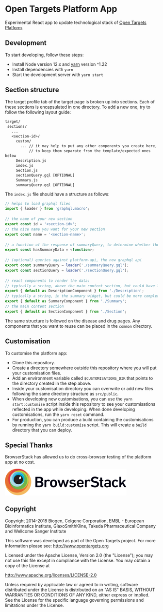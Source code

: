# Open Targets Platform App

Experimental React app to update technological stack of [Open Targets Platform](www.targetvalidation.org).

## Development

To start developing, follow these steps:

- Install Node version 12.x and [yarn](https://classic.yarnpkg.com/en/docs/install) version ^1.22
- Install dependencies with `yarn`
- Start the development server with `yarn start`

## Section structure

The target profile tab of the target page is broken up into sections. Each of these sections is encapsulated in one directory. To add a new one, try to follow the following layout guide:

```
target/
 sections/
   ...
   <section-id>/
     custom/
       ... // it may help to put any other components you create here,
           // to keep them separate from the template/expected ones below
     Description.js
     index.js
     Section.js
     sectionQuery.gql [OPTIONAL]
     Summary.js
     summaryQuery.gql [OPTIONAL]

```

The `index.js` file should have a structure as follows:

```js
// helps to load graphql files
import { loader } from 'graphql.macro';

// the name of your new section
export const id = '<section-id>';
// the nice name you want for your new section
export const name = '<section-name>';

// a function of the response of summaryQuery, to determine whether there is data for this target (and therefore whether to load the detail or not)
export const hasSummaryData = <function>;

// (optional) queries against platform-api, the new graphql api
export const summaryQuery = loader('./summaryQuery.gql');
export const sectionQuery = loader('./sectionQuery.gql');

// react components to render the data:
// typically a string, above the main content section, but could have links
export { default as DescriptionComponent } from './Description';
// typically a string, in the summary widget, but could be more complex
export { default as SummaryComponent } from './Summary';
// the main content section
export { default as SectionComponent } from './Section';

```

The same structure is followed on the disease and drug pages. Any components that you want to reuse can be placed in the `common` directory.

## Customisation

To customise the platform app:

- Clone this repository.
- Create a directory somewhere outside this repository where you will put your customisation files.
- Add an environment variable called `$CUSTOMISATIONS_DIR` that points to the directory created in the step above.
- Inside your customisation directory you can overwrite or add new files following the same directory structure as `src/public`.
- When developing new customisations, you can use the `yarn start:customise` script inside this repository to see your customisations reflected
  in the app while developing. When done developing customisations, run the `yarn reset` command.
- For production, you can produce a build containing the customisations by running the `yarn build:customise` script. This will create a `build`
  directory that you can deploy.

## Special Thanks

BrowserStack has allowed us to do cross-browser testing of the platform app at no cost.

<img src="./.github/docs/Browserstack-logo.svg" alt="BrowserStack" width="400">

## Copyright

Copyright 2014-2018 Biogen, Celgene Corporation, EMBL - European Bioinformatics Institute, GlaxoSmithKline, Takeda Pharmaceutical Company and Wellcome Sanger Institute

This software was developed as part of the Open Targets project. For more information please see: http://www.opentargets.org

Licensed under the Apache License, Version 2.0 (the "License");
you may not use this file except in compliance with the License.
You may obtain a copy of the License at

http://www.apache.org/licenses/LICENSE-2.0

Unless required by applicable law or agreed to in writing, software
distributed under the License is distributed on an "AS IS" BASIS,
WITHOUT WARRANTIES OR CONDITIONS OF ANY KIND, either express or implied.
See the License for the specific language governing permissions and
limitations under the License.
